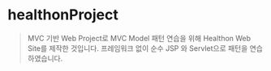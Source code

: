 # healthonProject

> MVC 기반 Web Project로 MVC Model 패턴 연습을 위해 Healthon Web Site를 제작한 것입니다.
> 프레임워크 없이 순수 JSP 와 Servlet으로 패턴을 연습하였습니다.
